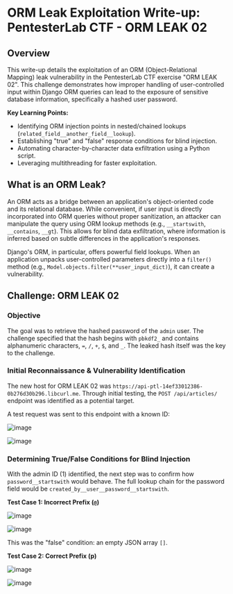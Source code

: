 # ORM Leak Exploitation Write-up: PentesterLab CTF - ORM LEAK 02

## Overview

This write-up details the exploitation of an ORM (Object-Relational Mapping) leak vulnerability in the PentesterLab CTF exercise "ORM LEAK 02". This challenge demonstrates how improper handling of user-controlled input within Django ORM queries can lead to the exposure of sensitive database information, specifically a hashed user password.

**Key Learning Points:**

* Identifying ORM injection points in nested/chained lookups (`related_field__another_field__lookup`).
* Establishing "true" and "false" response conditions for blind injection.
* Automating character-by-character data exfiltration using a Python script.
* Leveraging multithreading for faster exploitation.

## What is an ORM Leak?

An ORM acts as a bridge between an application's object-oriented code and its relational database. While convenient, if user input is directly incorporated into ORM queries without proper sanitization, an attacker can manipulate the query using ORM lookup methods (e.g., `__startswith`, `__contains`, `__gt`). This allows for blind data exfiltration, where information is inferred based on subtle differences in the application's responses.

Django's ORM, in particular, offers powerful field lookups. When an application unpacks user-controlled parameters directly into a `filter()` method (e.g., `Model.objects.filter(**user_input_dict)`), it can create a vulnerability.

## Challenge: ORM LEAK 02

### Objective

The goal was to retrieve the hashed password of the `admin` user. The challenge specified that the hash begins with `pbkdf2_` and contains alphanumeric characters, `=`, `/`, `+`, `$`, and `_`. The leaked hash itself was the key to the challenge.

### Initial Reconnaissance & Vulnerability Identification

The new host for ORM LEAK 02 was `https://api-ptl-14ef33012386-0b276d30b296.libcurl.me`. Through initial testing, the `POST /api/articles/` endpoint was identified as a potential target.

A test request was sent to this endpoint with a known ID:

![image](https://github.com/user-attachments/assets/e60b30cc-45b5-4e7d-8971-456332c5ff49)

![image](https://github.com/user-attachments/assets/33b352f0-deab-4656-939e-1179d7a01064)



### Determining True/False Conditions for Blind Injection

With the admin ID (1) identified, the next step was to confirm how `password__startswith` would behave. The full lookup chain for the password field would be `created_by__user__password__startswith`.

**Test Case 1: Incorrect Prefix (`@`)**

![image](https://github.com/user-attachments/assets/e7ae6940-f7c7-4a82-bb8c-8cbe5fd9045c)


![image](https://github.com/user-attachments/assets/760877c5-acbe-49b4-8aa6-4c667f94c4c4)

This was the "false" condition: an empty JSON array `[]`.




**Test Case 2: Correct Prefix (p)**

![image](https://github.com/user-attachments/assets/5d5f9ed9-e08b-4510-97d7-75f740d118a2)


![image](https://github.com/user-attachments/assets/369e08cf-4a04-4d4a-84f9-5d90fae74739)


